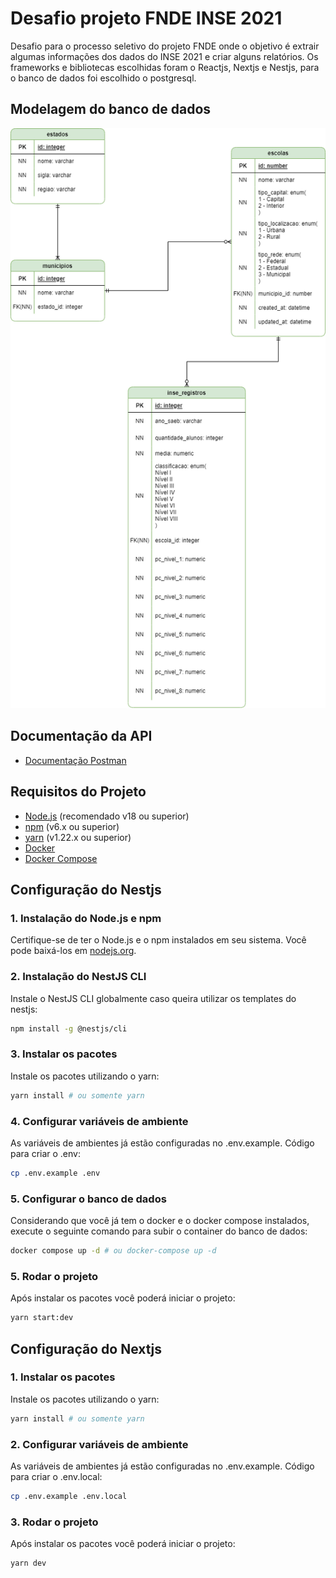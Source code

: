 
# Desafio projeto FNDE INSE 2021
Desafio para o processo seletivo do projeto FNDE onde o objetivo é extrair algumas informações dos dados do INSE 2021 e criar alguns relatórios. Os frameworks e bibliotecas escolhidas foram o Reactjs, Nextjs e Nestjs, para o banco de dados foi escolhido o postgresql.

## Modelagem do banco de dados
![Diagrama](./inse-modelagem.png)

## Documentação da API
- [Documentação Postman](https://www.postman.com/martian-astronaut-427000/workspace/inse-dashboard/request/20554883-5e91c54c-08cd-4e9f-94f8-9d978bac7a2a)

## Requisitos do Projeto

- [Node.js](https://nodejs.org/) (recomendado v18 ou superior)
- [npm](https://www.npmjs.com/) (v6.x ou superior)
- [yarn](https://classic.yarnpkg.com/en/docs/install#windows-stable) (v1.22.x ou superior)
- [Docker](https://docs.docker.com/engine/install/)
- [Docker Compose](https://docs.docker.com/compose/install/)

## Configuração do Nestjs
### 1. Instalação do Node.js e npm

Certifique-se de ter o Node.js e o npm instalados em seu sistema. Você pode baixá-los em [nodejs.org](https://nodejs.org/).

### 2. Instalação do NestJS CLI

Instale o NestJS CLI globalmente caso queira utilizar os templates do nestjs:

```bash
npm install -g @nestjs/cli
```

### 3. Instalar os pacotes

Instale os pacotes utilizando o yarn:

```bash
yarn install # ou somente yarn
```

### 4. Configurar variáveis de ambiente

As variáveis de ambientes já estão configuradas no .env.example. 
Código para criar o .env:

```bash
cp .env.example .env
```

### 5. Configurar o banco de dados

Considerando que você já tem o docker e o docker compose instalados, execute o seguinte comando para subir o container do banco de dados:

```bash
docker compose up -d # ou docker-compose up -d
```

### 5. Rodar o projeto

Após instalar os pacotes você poderá iniciar o projeto:

```bash
yarn start:dev
```

## Configuração do Nextjs
### 1. Instalar os pacotes

Instale os pacotes utilizando o yarn:

```bash
yarn install # ou somente yarn
```

### 2. Configurar variáveis de ambiente

As variáveis de ambientes já estão configuradas no .env.example. 
Código para criar o .env.local:

```bash
cp .env.example .env.local
```

### 3. Rodar o projeto

Após instalar os pacotes você poderá iniciar o projeto:

```bash
yarn dev
```
